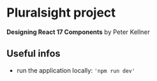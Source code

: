 # Pluralsight project

**Designing React 17 Components** by Peter Kellner

## Useful infos

- run the application locally: `'npm run dev'`
